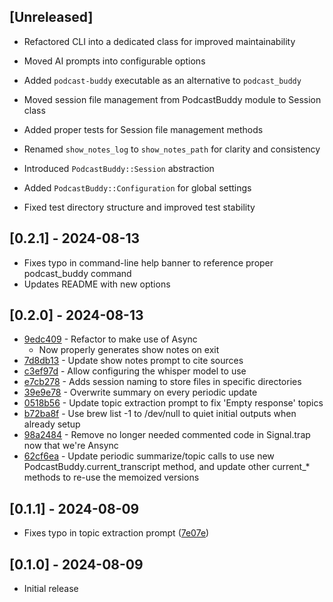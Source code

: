 ## [Unreleased]

* Refactored CLI into a dedicated class for improved maintainability
* Moved AI prompts into configurable options
* Added `podcast-buddy` executable as an alternative to `podcast_buddy`
* Moved session file management from PodcastBuddy module to Session class
* Added proper tests for Session file management methods

* Renamed `show_notes_log` to `show_notes_path` for clarity and consistency
* Introduced `PodcastBuddy::Session` abstraction
* Added `PodcastBuddy::Configuration` for global settings
* Fixed test directory structure and improved test stability

## [0.2.1] - 2024-08-13

* Fixes typo in command-line help banner to reference proper podcast_buddy command
* Updates README with new options

## [0.2.0] - 2024-08-13

* [9edc409](https://github.com/codenamev/podcast-buddy/commit/9edc409) - Refactor to make use of Async
  * Now properly generates show notes on exit
* [7d8db13](https://github.com/codenamev/podcast-buddy/commit/7d8db13) - Update show notes prompt to cite sources
* [c3ef97d](https://github.com/codenamev/podcast-buddy/commit/c3ef97d) - Allow configuring the whisper model to use
* [e7cb278](https://github.com/codenamev/podcast-buddy/commit/e7cb278) - Adds session naming to store files in specific directories
* [39e9e78](https://github.com/codenamev/podcast-buddy/commit/39e9e78) - Overwrite summary on every periodic update
* [0518b56](https://github.com/codenamev/podcast-buddy/commit/0518b56) - Update topic extraction prompt to fix 'Empty response' topics
* [b72ba8f](https://github.com/codenamev/podcast-buddy/commit/b72ba8f) - Use brew list -1 to /dev/null to quiet initial outputs when already setup
* [98a2484](https://github.com/codenamev/podcast-buddy/commit/98a2484) - Remove no longer needed commented code in Signal.trap now that we're Ansync
* [62cf6ea](https://github.com/codenamev/podcast-buddy/commit/62cf6ea) - Update periodic summarize/topic calls to use new PodcastBuddy.current_transcript method, and update other current_* methods to re-use the memoized versions


## [0.1.1] - 2024-08-09

- Fixes typo in topic extraction prompt ([7e07e](https://github.com/codenamev/podcast-buddy/commit/7e07e307135c95cb4bb68dadc354f0b2519c7721))

## [0.1.0] - 2024-08-09

- Initial release
